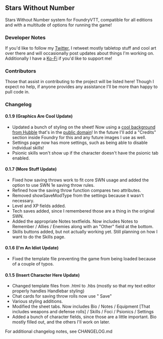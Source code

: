 ## Stars Without Number
Stars Without Number system for FoundryVTT, compatible for all editions and with a multitude of options for running the game!

### Developer Notes
If you'd like to follow my [Twitter](https://twitter.com/ThalissaRemnant), I retweet mostly tabletop stuff and cool art over there and will occasionally post updates about things I'm working on. Additionally I have a [Ko-Fi](https://ko-fi.com/thalissa) if you'd like to support me!

### Contributors
Those that assist in contributing to the project will be listed here! Though I expect no help, if anyone provides any assistance I'll be more than happy to pull code in.

### Changelog
#### 0.1.9 (Graphics Are Cool Update)
* Updated a bunch of styling on the sheet! Now using a [cool background from Hubble](https://hubblesite.org/contents/media/images/2020/58/4778-Image) that's in the [public domain](https://hubblesite.org/copyright)! In the future I'll add a "Credits" section inside Foundry for this and any future images I use as well.
* Settings page now has more settings, such as being able to disable individual skills!
* Psionic skills won't show up if the character doesn't have the psionic tab enabled.

#### 0.1.7 (More Stuff Update)
* Fixed how saving throws work to fit core SWN usage and added the option to use SWN 1e saving throw rules.
* Refined how the saving throw function compares two attributes.
* Removed showSaveModType from the settings because it wasn't necessary.
* Level and XP fields added.
* Tech saves added, since I remembered those are a thing in the original SWN.
* Added the appropriate Notes textfields. Now includes Notes to Remember / Allies / Enemies along with an "Other" field at the bottom.
* Skills buttons added, but not actually working yet. Still planning on how I want to do the Skills page.

#### 0.1.6 (I'm An Idiot Update)
* Fixed the template file preventing the game from being loaded because of a couple of typos.

#### 0.1.5 (Insert Character Here Update)
* Changed template files from .html to .hbs (mostly so that my text editor properly handles Handlebar styling)
* Chat cards for saving throw rolls now use "<Saving Throw> Save"
* Various styling additions.
* Modified the sheet tabs. Now includes Bio / Notes / Equipment [That includes weapons and defense rolls] / Skills / Foci / Psionics / Settings
* Added a bunch of character fields, since those are a little important. Bio mostly filled out, and the others I'll work on later.

For additional changelog notes, see CHANGELOG.md
